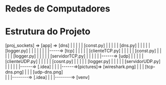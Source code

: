 # Redes de Computadores

# Estrutura do Projeto

[proj_sockets] => [app] => [dns]
        |           |        |
        |           |        [const.py] 
        |           |        |
        |           |        [dns.py]
        |           |        |
        |           |        [logger.py]
        |           |
        |           |
        |           |
        |           |-----=> [tcp]
        |           |          |
        |           |          [clienteTCP.py]
        |           |          |
        |           |          [const.py]
        |           |          |
        |           |          [logger.py]
        |           |          |
        |           |          [servidorTCP.py]
        |           |
        |           |
        |           |------=> [udp]
        |           |          |
        |           |          [clienteUDP.py]
        |           |          |
        |           |          [cosnt.py]
        |           |          |
        |           |          [logger.py]
        |           |          |
        |           |          [servidorUDP.py]
        |           |
        |           |
        |           |------=> [.idea]
        |
        |
        |
        |------=>[pictures]=> [wireshark.png]
        |                            |
        |                     [tcp-dns.png]
        |                            |
        |                     [udp-dns.png]  
        |
        |
        |--------=> [.idea]
        |
        |
        |--------=> [venv]
